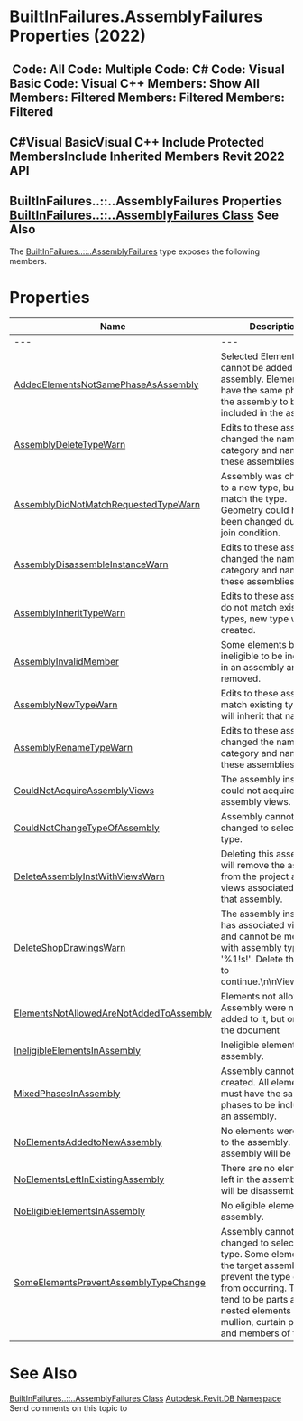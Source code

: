 # BuiltInFailures.AssemblyFailures Properties (2022)

﻿
 Code: All Code: Multiple Code: C# Code: Visual Basic Code: Visual C++  Members: Show All Members: Filtered Members: Filtered Members: Filtered   
---  
C#Visual BasicVisual C++
Include Protected MembersInclude Inherited Members
Revit 2022 API  
---  
BuiltInFailures..::..AssemblyFailures Properties  
[BuiltInFailures..::..AssemblyFailures Class](d1210198-fad4-6166-bafe-cf155e2dfafd.md "BuiltInFailures.AssemblyFailures Class") See Also  
---  
The [BuiltInFailures..::..AssemblyFailures](d1210198-fad4-6166-bafe-cf155e2dfafd.md "BuiltInFailures.AssemblyFailures Class") type exposes the following members.
# Properties
| Name | Description |
| --- | --- |
| --- | --- | --- |
| [AddedElementsNotSamePhaseAsAssembly](907afa72-b0a4-b0ee-15c2-d1e4bb9dccb0.md "AddedElementsNotSamePhaseAsAssembly Property") | Selected Element(s) cannot be added to the assembly. Elements must have the same phases as the assembly to be included in the assembly. |
| [AssemblyDeleteTypeWarn](ade11df0-8cbc-3257-fad1-3442d8f390ef.md "AssemblyDeleteTypeWarn Property") | Edits to these assemblies changed the naming category and name of these assemblies. |
| [AssemblyDidNotMatchRequestedTypeWarn](738963de-1906-e6ef-ec1a-1b306c5de219.md "AssemblyDidNotMatchRequestedTypeWarn Property") | Assembly was changed to a new type, but did not match the type. Geometry could have been changed due to a join condition. |
| [AssemblyDisassembleInstanceWarn](47ffb46d-7bda-074b-dd60-8104b006fc82.md "AssemblyDisassembleInstanceWarn Property") | Edits to these assemblies changed the naming category and name of these assemblies. |
| [AssemblyInheritTypeWarn](d08704f4-74fc-9495-d2f6-f48956ea384d.md "AssemblyInheritTypeWarn Property") | Edits to these assemblies do not match existing types, new type will be created. |
| [AssemblyInvalidMember](f9eeb102-9f27-3b09-2fe2-411ec91d981c.md "AssemblyInvalidMember Property") | Some elements became ineligible to be included in an assembly and were removed. |
| [AssemblyNewTypeWarn](c4b24f13-6690-e69d-41da-bbd7aa95aa43.md "AssemblyNewTypeWarn Property") | Edits to these assemblies match existing type and will inherit that name. |
| [AssemblyRenameTypeWarn](97cbaec4-b44f-6189-d9de-450c7187d1fe.md "AssemblyRenameTypeWarn Property") | Edits to these assemblies changed the naming category and name of these assemblies. |
| [CouldNotAcquireAssemblyViews](5d8a541a-5224-06de-b2e9-ef51e51a4dfb.md "CouldNotAcquireAssemblyViews Property") | The assembly instance could not acquire the assembly views. |
| [CouldNotChangeTypeOfAssembly](e5fdc2bb-dfad-445d-7787-2ac05f90988d.md "CouldNotChangeTypeOfAssembly Property") | Assembly cannot be changed to selected type. |
| [DeleteAssemblyInstWithViewsWarn](96d73728-936e-af66-5489-703bb9fd57ef.md "DeleteAssemblyInstWithViewsWarn Property") | Deleting this assembly will remove the assembly from the project and any views associated with that assembly. |
| [DeleteShopDrawingsWarn](493a1502-5d33-39d4-a59a-d7774a4d17de.md "DeleteShopDrawingsWarn Property") | The assembly instance has associated views and cannot be merged with assembly type '%1!s!'. Delete the views to continue.\n\nViews:%2!s! |
| [ElementsNotAllowedAreNotAddedToAssembly](ae448d4b-8fb8-449a-7059-51c105fe73a9.md "ElementsNotAllowedAreNotAddedToAssembly Property") | Elements not allowed in Assembly were not added to it, but only in the document |
| [IneligibleElementsInAssembly](e125d0cc-ee90-23c4-f3cf-38bfb6089413.md "IneligibleElementsInAssembly Property") | Ineligible elements in assembly. |
| [MixedPhasesInAssembly](238ddab3-fc3c-fd4b-2fb7-e5dfeebc2653.md "MixedPhasesInAssembly Property") | Assembly cannot be created. All elements must have the same phases to be included in an assembly. |
| [NoElementsAddedtoNewAssembly](de811629-a395-6ed8-4bfb-a1786fd6f08c.md "NoElementsAddedtoNewAssembly Property") | No elements were added to the assembly. No assembly will be created. |
| [NoElementsLeftInExistingAssembly](30e11590-a233-79e6-c636-15fc64944dc8.md "NoElementsLeftInExistingAssembly Property") | There are no elements left in the assembly. It will be disassembled. |
| [NoEligibleElementsInAssembly](ed16b5ab-51ad-6ae2-927c-3f51e3a0e9a4.md "NoEligibleElementsInAssembly Property") | No eligible elements in assembly. |
| [SomeElementsPreventAssemblyTypeChange](c497ae78-e70d-fa94-4c5e-d17d40650421.md "SomeElementsPreventAssemblyTypeChange Property") | Assembly cannot be changed to selected type. Some elements in the target assembly prevent the type change from occurring. These tend to be parts and nested elements such as mullion, curtain panels, and members of trusses. |

# See Also
[BuiltInFailures..::..AssemblyFailures Class](d1210198-fad4-6166-bafe-cf155e2dfafd.md "BuiltInFailures.AssemblyFailures Class")
[Autodesk.Revit.DB Namespace](87546ba7-461b-c646-cbb1-2cb8f5bff8b2.md "Autodesk.Revit.DB Namespace")
Send comments on this topic to 